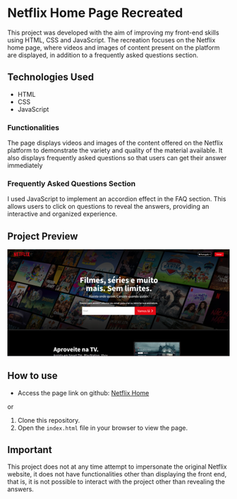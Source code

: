 # Netflix Home Page Recreated

This project was developed with the aim of improving my front-end skills using HTML, CSS and JavaScript. The recreation focuses on the Netflix home page, where videos and images of content present on the platform are displayed, in addition to a frequently asked questions section.

## Technologies Used

- HTML
- CSS
- JavaScript

### Functionalities
The page displays videos and images of the content offered on the Netflix platform to demonstrate the variety and quality of the material available.
It also displays frequently asked questions so that users can get their answer immediately

### Frequently Asked Questions Section
I used JavaScript to implement an accordion effect in the FAQ section. This allows users to click on questions to reveal the answers, providing an interactive and organized experience.

## Project Preview

![Preview](https://github.com/RhuanLucass/home-netflix-copy/blob/master/images/netflig-homepage.png)

## How to use

- Access the page link on github: [Netflix Home](https://rhuanlucass.github.io/home-netflix-copy/)

or

1. Clone this repository.
2. Open the `index.html` file in your browser to view the page.

## Important
This project does not at any time attempt to impersonate the original Netflix website, it does not have functionalities other than displaying the front end, that is, it is not possible to interact with the project other than revealing the answers.
